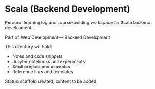 # Scala (Backend Development)

Personal learning log and course-building workspace for Scala backend development.

Part of: Web Development — Backend Development

This directory will hold:
- Notes and code snippets
- Jupyter notebooks and experiments
- Small projects and examples
- Reference links and templates

Status: scaffold created; content to be added.
